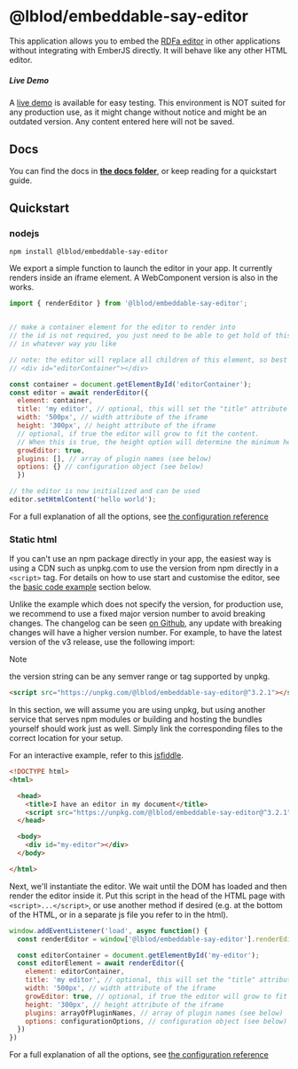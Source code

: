 # @lblod/embeddable-say-editor

This application allows you to embed the [RDFa editor](https://github.com/lblod/ember-rdfa-editor) in other applications without integrating with EmberJS directly. It will behave like any other HTML editor.


##### Live Demo
A [live demo](https://embeddable.dev.gelinkt-notuleren.lblod.info) is available for easy testing. 
This environment is NOT suited for any production use, as it might change without notice and might be an outdated version. 
Any content entered here will not be saved.
## Docs

You can find the docs in **[the docs folder](docs/index.md)**, or keep reading
for a quickstart guide.

## Quickstart


### nodejs


`npm install @lblod/embeddable-say-editor`

We export a simple function to launch the editor in your app. It currently renders inside an 
iframe element. A WebComponent version is also in the works.

```javascript
import { renderEditor } from '@lblod/embeddable-say-editor';


// make a container element for the editor to render into
// the id is not required, you just need to be able to get hold of this element 
// in whatever way you like

// note: the editor will replace all children of this element, so best to keep it empty.
// <div id="editorContainer"></div>

const container = document.getElementById('editorContainer');
const editor = await renderEditor({
  element: container,
  title: 'my editor', // optional, this will set the "title" attribute of the iframe
  width: '500px', // width attribute of the iframe
  height: '300px', // height attribute of the iframe
  // optional, if true the editor will grow to fit the content. 
  // When this is true, the height option will determine the minimum height at which the editor starts
  growEditor: true, 
  plugins: [], // array of plugin names (see below)
  options: {} // configuration object (see below)
  })

// the editor is now initialized and can be used
editor.setHtmlContent('hello world');

```
For a full explanation of all the options, see
[the configuration reference](docs/configuration.md)

### Static html

If you can't use an npm package directly in your app, the easiest way is using a CDN such as unpkg.com to use the version from npm directly in a `<script>` tag. For details on how to use start and customise the editor, see the [basic code example](#basic-example-the-editor-in-an-html-file) section below.

Unlike the example which does not specify the version, for production use, we recommend to use a fixed major version number to avoid breaking changes. The changelog can be seen [on Github](https://github.com/lblod/frontend-embeddable-notule-editor/releases), any update with breaking changes will have a higher version number. For example, to have the latest version of the v3 release, use the following import:

> [!NOTE]
> the version string can be any semver range or tag supported by unpkg.

```html
<script src="https://unpkg.com/@lblod/embeddable-say-editor@^3.2.1"></script>
```

In this section, we will assume you are using unpkg, but using another service that serves npm modules or building and hosting the bundles yourself should work just as well. Simply link the corresponding files to the correct location for your setup.

For an interactive example, refer to this [jsfiddle](https://jsfiddle.net/abeforfiddle/7zugt5nv/).

```html
<!DOCTYPE html>
<html>

  <head>
    <title>I have an editor in my document</title>
    <script src="https://unpkg.com/@lblod/embeddable-say-editor@^3.2.1"></script>
  </head>

  <body>
    <div id="my-editor"></div>
  </body>

</html>
```


Next, we'll instantiate the editor. We wait until the DOM has loaded and then render the editor inside it. Put this script in the head of the HTML page with `<script>...</script>`, or use another method if desired (e.g. at the bottom of the HTML, or in a separate js file you refer to in the html).

```javascript
window.addEventListener('load', async function() {
  const renderEditor = window['@lblod/embeddable-say-editor'].renderEditor;

  const editorContainer = document.getElementById('my-editor');
  const editorElement = await renderEditor({
    element: editorContainer,
    title: 'my editor', // optional, this will set the "title" attribute of the iframe
    width: '500px', // width attribute of the iframe
    growEditor: true, // optional, if true the editor will grow to fit the content, this will disregard the height attribute
    height: '300px', // height attribute of the iframe
    plugins: arrayOfPluginNames, // array of plugin names (see below)
    options: configurationOptions, // configuration object (see below)
  })
})
```

For a full explanation of all the options, see
[the configuration reference](docs/configuration.md)
